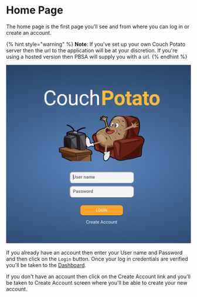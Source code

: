 # Home Page

The home page is the first page you'll see and from where you can log in or create an account.

{% hint style="warning" %}
**Note**: If you've set up your own Couch Potato server then the url to the application will be at your discretion. If you're using a hosted version then PBSA will supply you with a url.
{% endhint %}

![](../../../.gitbook/assets/image%20%2815%29.png)

If you already have an account then enter your User name and Password and then click on the `Login` button. Once your log in credentials are verified you'll be taken to the [Dashboard](dashboard.md).

If you don't have an account then click on the Create Account link and you'll be taken to Create Account screen where you'll be able to create your new account.

